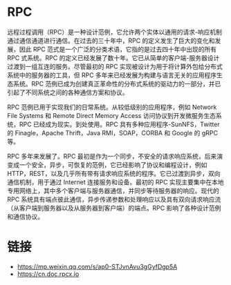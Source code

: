 # RPC

远程过程调用（RPC）是一种设计范例，它允许两个实体以通用的请求-响应机制通过通信通道进行通信。在过去的三十年中，RPC 的定义发生了巨大的变化和发展，因此 RPC 范式是一个广泛的分类术语，它指的是过去四十年中出现的所有 RPC 式系统。RPC 的定义已经发展了数十年。它已从简单的客户端-服务器设计过渡到一组互连的服务。尽管最初的 RPC 实现被设计为用于将计算外包给分布式系统中的服务器的工具，但 RPC 多年来已经发展为构建与语言无关的应用程序生态系统。RPC 范例已成为创建真正革命性的分布式系统的驱动力的一部分，并已引起了不同系统之间的各种通信方案和协议。

RPC 范例已用于实现我们的日常系统。从较低级别的应用程序，例如 Network File Systems 和 Remote Direct Memory Access 访问协议到开发微服务生态系统，RPC 已经成为现实。到处使用。RPC 具有多种应用程序-SunNFS，Twitter 的 Finagle，Apache Thrift，Java RMI，SOAP，CORBA 和 Google 的 gRPC 等。

RPC 多年来发展了。RPC 最初是作为一个同步，不安全的请求响应系统，后来演变成一个安全，异步，可恢复的范例，它已经影响了协议和编程设计，例如 HTTP，REST，以及几乎所有带有请求响应系统的程序。它已过渡到异步，双向通信机制，用于通过 Internet 连接服务和设备。最初的 RPC 实现主要集中在本地专用网络上，其中多个客户端与服务器通信，并同步等待服务器的响应。现代的 RPC 系统具有端点彼此通信，异步传递参数和处理响应以及具有双向请求响应流（从客户端到服务器以及从服务器到客户端）的端点。RPC 影响了各种设计范例和通信协议。

# 链接

- https://mp.weixin.qq.com/s/ap0-STJvnAvu3gGyfDgp5A
- https://cn.doc.rpcx.io
